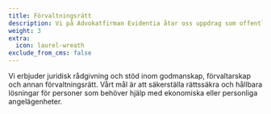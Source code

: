 ```yaml
---
title: Förvaltningsrätt
description: Vi på Advokatfirman Evidentia åtar oss uppdrag som offentligt biträde inom förvaltningsrätten. Våra jurister har stor erfarenhet av rådgivning inom asylrätt och migrationsrätt. Vi har även erfarenhet av LVU, LVM, LPT och LRV.
weight: 3
extra:
  icon: laurel-wreath
exclude_from_cms: false
---
```


Vi erbjuder juridisk rådgivning och stöd inom godmanskap, förvaltarskap och annan förvaltningsrätt. Vårt mål är att säkerställa rättssäkra och hållbara lösningar för personer som behöver hjälp med ekonomiska eller personliga angelägenheter.
